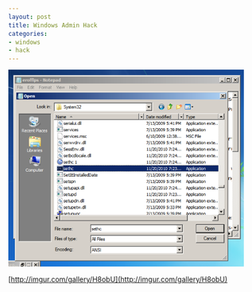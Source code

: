```yaml
---
layout: post
title: Windows Admin Hack
categories:
- windows
- hack
---
```


![Windows Admin Hack](/images/posts/windows-admin-hack.png)

[http://imgur.com/gallery/H8obU](http://imgur.com/gallery/H8obU)